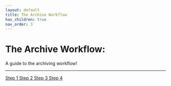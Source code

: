 ```yaml
---
layout: default
title: The Archive Workflow
has_children: true
nav_order: 3
---
```


# The Archive Workflow:

A guide to the archiving workflow!

---
<a href="{{ '/docs/Step-1-Planning.html' | relative_url }}" class="btn btn-custom fs-6 mb-4 mb-md-0">
  Step 1
</a>
<a href="{{ '/docs/Step-2-Prep-and-QC-Your-Data.html' | relative_url }}" class="btn btn-custom fs-6 mb-4 mb-md-0">
  Step 2
</a>
<a href="{{ '/docs/Step-3-Register-Data-in-InPort.html' | relative_url }}" class="btn btn-custom fs-6 mb-4 mb-md-0">
  Step 3
</a>
<a href="{{ '/docs/Step-4-Build-the-S2N-Submission-Package.html' | relative_url }}" class="btn btn-custom fs-6 mb-4 mb-md-0">
  Step 4
</a>
